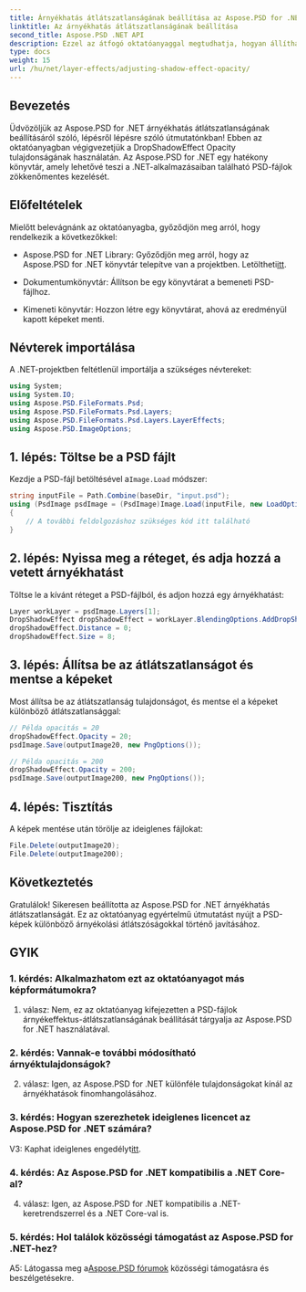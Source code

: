 ```yaml
---
title: Árnyékhatás átlátszatlanságának beállítása az Aspose.PSD for .NET-ben
linktitle: Az árnyékhatás átlátszatlanságának beállítása
second_title: Aspose.PSD .NET API
description: Ezzel az átfogó oktatóanyaggal megtudhatja, hogyan állíthatja be az árnyékhatások átlátszatlanságát az Aspose.PSD for .NET-ben.
type: docs
weight: 15
url: /hu/net/layer-effects/adjusting-shadow-effect-opacity/
---
```

## Bevezetés

Üdvözöljük az Aspose.PSD for .NET árnyékhatás átlátszatlanságának beállításáról szóló, lépésről lépésre szóló útmutatónkban! Ebben az oktatóanyagban végigvezetjük a DropShadowEffect Opacity tulajdonságának használatán. Az Aspose.PSD for .NET egy hatékony könyvtár, amely lehetővé teszi a .NET-alkalmazásaiban található PSD-fájlok zökkenőmentes kezelését.

## Előfeltételek

Mielőtt belevágnánk az oktatóanyagba, győződjön meg arról, hogy rendelkezik a következőkkel:

-  Aspose.PSD for .NET Library: Győződjön meg arról, hogy az Aspose.PSD for .NET könyvtár telepítve van a projektben. Letöltheti[itt](https://releases.aspose.com/psd/net/).

- Dokumentumkönyvtár: Állítson be egy könyvtárat a bemeneti PSD-fájlhoz.

- Kimeneti könyvtár: Hozzon létre egy könyvtárat, ahová az eredményül kapott képeket menti.

## Névterek importálása

A .NET-projektben feltétlenül importálja a szükséges névtereket:

```csharp
using System;
using System.IO;
using Aspose.PSD.FileFormats.Psd;
using Aspose.PSD.FileFormats.Psd.Layers;
using Aspose.PSD.FileFormats.Psd.Layers.LayerEffects;
using Aspose.PSD.ImageOptions;
```

## 1. lépés: Töltse be a PSD fájlt

 Kezdje a PSD-fájl betöltésével a`Image.Load` módszer:

```csharp
string inputFile = Path.Combine(baseDir, "input.psd");
using (PsdImage psdImage = (PsdImage)Image.Load(inputFile, new LoadOptions()))
{
    // A további feldolgozáshoz szükséges kód itt található
}
```

## 2. lépés: Nyissa meg a réteget, és adja hozzá a vetett árnyékhatást

Töltse le a kívánt réteget a PSD-fájlból, és adjon hozzá egy árnyékhatást:

```csharp
Layer workLayer = psdImage.Layers[1];
DropShadowEffect dropShadowEffect = workLayer.BlendingOptions.AddDropShadow();
dropShadowEffect.Distance = 0;
dropShadowEffect.Size = 8;
```

## 3. lépés: Állítsa be az átlátszatlanságot és mentse a képeket

Most állítsa be az átlátszatlanság tulajdonságot, és mentse el a képeket különböző átlátszatlansággal:

```csharp
// Példa opacitás = 20
dropShadowEffect.Opacity = 20;
psdImage.Save(outputImage20, new PngOptions());

// Példa opacitás = 200
dropShadowEffect.Opacity = 200;
psdImage.Save(outputImage200, new PngOptions());
```

## 4. lépés: Tisztítás

A képek mentése után törölje az ideiglenes fájlokat:

```csharp
File.Delete(outputImage20);
File.Delete(outputImage200);
```

## Következtetés

Gratulálok! Sikeresen beállította az Aspose.PSD for .NET árnyékhatás átlátszatlanságát. Ez az oktatóanyag egyértelmű útmutatást nyújt a PSD-képek különböző árnyékolási átlátszóságokkal történő javításához.

## GYIK

### 1. kérdés: Alkalmazhatom ezt az oktatóanyagot más képformátumokra?

1. válasz: Nem, ez az oktatóanyag kifejezetten a PSD-fájlok árnyékeffektus-átlátszatlanságának beállítását tárgyalja az Aspose.PSD for .NET használatával.

### 2. kérdés: Vannak-e további módosítható árnyéktulajdonságok?

2. válasz: Igen, az Aspose.PSD for .NET különféle tulajdonságokat kínál az árnyékhatások finomhangolásához.

### 3. kérdés: Hogyan szerezhetek ideiglenes licencet az Aspose.PSD for .NET számára?

 V3: Kaphat ideiglenes engedélyt[itt](https://purchase.aspose.com/temporary-license/).

### 4. kérdés: Az Aspose.PSD for .NET kompatibilis a .NET Core-al?

4. válasz: Igen, az Aspose.PSD for .NET kompatibilis a .NET-keretrendszerrel és a .NET Core-val is.

### 5. kérdés: Hol találok közösségi támogatást az Aspose.PSD for .NET-hez?

 A5: Látogassa meg a[Aspose.PSD fórumok](https://forum.aspose.com/c/psd/34) közösségi támogatásra és beszélgetésekre.